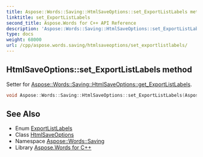 ```yaml
---
title: Aspose::Words::Saving::HtmlSaveOptions::set_ExportListLabels method
linktitle: set_ExportListLabels
second_title: Aspose.Words for C++ API Reference
description: 'Aspose::Words::Saving::HtmlSaveOptions::set_ExportListLabels method. Setter for Aspose::Words::Saving::HtmlSaveOptions::get_ExportListLabels in C++.'
type: docs
weight: 68000
url: /cpp/aspose.words.saving/htmlsaveoptions/set_exportlistlabels/
---
```

## HtmlSaveOptions::set_ExportListLabels method


Setter for [Aspose::Words::Saving::HtmlSaveOptions::get_ExportListLabels](../get_exportlistlabels/).

```cpp
void Aspose::Words::Saving::HtmlSaveOptions::set_ExportListLabels(Aspose::Words::Saving::ExportListLabels value)
```

## See Also

* Enum [ExportListLabels](../../exportlistlabels/)
* Class [HtmlSaveOptions](../)
* Namespace [Aspose::Words::Saving](../../)
* Library [Aspose.Words for C++](../../../)
